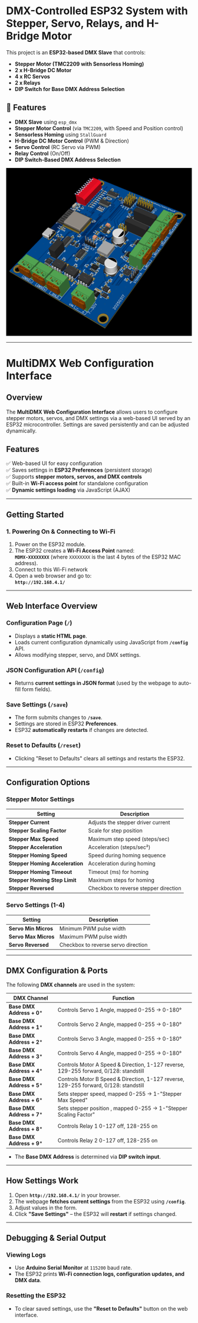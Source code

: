 # DMX-Controlled ESP32 System with Stepper, Servo, Relays, and H-Bridge Motor

This project is an **ESP32-based DMX Slave** that controls:
- **Stepper Motor (TMC2209 with Sensorless Homing)**
- **2 x H-Bridge DC Motor**
- **4 x RC Servos**
- **2 x Relays**
- **DIP Switch for Base DMX Address Selection**

## 🚀 Features
- **DMX Slave** using `esp_dmx`
- **Stepper Motor Control** (via `TMC2209`, with Speed and Position control)
- **Sensorless Homing** using `StallGuard`
- **H-Bridge DC Motor Control** (PWM & Direction)
- **Servo Control** (RC Servo via PWM)
- **Relay Control** (On/Off)
- **DIP Switch-Based DMX Address Selection**

![Screenshot](pcb3d.png)

---
# MultiDMX Web Configuration Interface

## Overview
The **MultiDMX Web Configuration Interface** allows users to configure stepper motors, servos, and DMX settings via a web-based UI served by an ESP32 microcontroller. Settings are saved persistently and can be adjusted dynamically.

## Features
✅ Web-based UI for easy configuration  
✅ Saves settings in **ESP32 Preferences** (persistent storage)  
✅ Supports **stepper motors, servos, and DMX controls**  
✅ Built-in **Wi-Fi access point** for standalone configuration  
✅ **Dynamic settings loading** via JavaScript (AJAX)  

---

## Getting Started

### 1. Powering On & Connecting to Wi-Fi
1. Power on the ESP32 module.
2. The ESP32 creates a **Wi-Fi Access Point** named:  
   **`MDMX-XXXXXXXX`** (where `XXXXXXXX` is the last 4 bytes of the ESP32 MAC address).
3. Connect to this Wi-Fi network
4. Open a web browser and go to:  
   **`http://192.168.4.1/`**  

---

## Web Interface Overview

### Configuration Page (`/`)
- Displays a **static HTML page**.
- Loads current configuration dynamically using JavaScript from **`/config`** API.
- Allows modifying stepper, servo, and DMX settings.

### JSON Configuration API (`/config`)
- Returns **current settings in JSON format** (used by the webpage to auto-fill form fields).

### Save Settings (`/save`)
- The form submits changes to **`/save`**.
- Settings are stored in ESP32 **Preferences**.
- ESP32 **automatically restarts** if changes are detected.

### Reset to Defaults (`/reset`)
- Clicking "Reset to Defaults" clears all settings and restarts the ESP32.

---

## Configuration Options

### Stepper Motor Settings
| Setting | Description |
|---------|-------------|
| **Stepper Current** | Adjusts the stepper driver current |
| **Stepper Scaling Factor** | Scale for step position |
| **Stepper Max Speed** | Maximum step speed (steps/sec) |
| **Stepper Acceleration** | Acceleration (steps/sec²) |
| **Stepper Homing Speed** | Speed during homing sequence |
| **Stepper Homing Acceleration** | Acceleration during homing |
| **Stepper Homing Timeout** | Timeout (ms) for homing |
| **Stepper Homing Step Limit** | Maximum steps for homing |
| **Stepper Reversed** | Checkbox to reverse stepper direction |

### Servo Settings (1-4)
| Setting | Description |
|---------|-------------|
| **Servo Min Micros** | Minimum PWM pulse width |
| **Servo Max Micros** | Maximum PWM pulse width |
| **Servo Reversed** | Checkbox to reverse servo direction |

---

## DMX Configuration & Ports

The following **DMX channels** are used in the system:

| DMX Channel | Function |
|-------------|----------|
| **Base DMX Address + 0*** | Controls Servo 1 Angle, mapped 0-255 → 0-180° |
| **Base DMX Address + 1*** | Controls Servo 2 Angle, mapped 0-255 → 0-180° |
| **Base DMX Address + 2*** | Controls Servo 3 Angle, mapped 0-255 → 0-180° |
| **Base DMX Address + 3*** | Controls Servo 4 Angle, mapped 0-255 → 0-180° |
| **Base DMX Address + 4*** | Controls Motor A Speed & Direction, 1-127 reverse, 129-255 forward, 0/128: standstill  |
| **Base DMX Address + 5*** | Controls Motor B Speed & Direction, 1-127 reverse, 129-255 forward, 0/128: standstill  |
| **Base DMX Address + 6*** | Sets stepper speed, mapped 0-255 → 1-"Stepper Max Speed" |
| **Base DMX Address + 7*** | Sets stepper position , mapped 0-255 → 1-"Stepper Scaling Factor" |
| **Base DMX Address + 8*** | Controls Relay 1 0-127 off, 128-255 on |
| **Base DMX Address + 9*** | Controls Relay 2 0-127 off, 128-255 on |

- The **Base DMX Address** is determined via **DIP switch input**.

---

## How Settings Work
1. Open **`http://192.168.4.1/`** in your browser.
2. The webpage **fetches current settings** from the ESP32 using **`/config`**.
3. Adjust values in the form.
4. Click **"Save Settings"** – the ESP32 will **restart** if settings changed.

---

## Debugging & Serial Output

### Viewing Logs
- Use **Arduino Serial Monitor** at `115200` baud rate.
- The ESP32 prints **Wi-Fi connection logs, configuration updates, and DMX data**.

### Resetting the ESP32
- To clear saved settings, use the **"Reset to Defaults"** button on the web interface.



